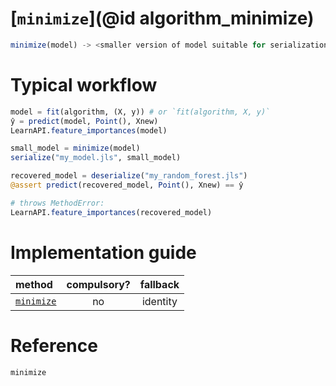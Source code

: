 # [`minimize`](@id algorithm_minimize)

```julia
minimize(model) -> <smaller version of model suitable for serialization>
```

# Typical workflow

```julia
model = fit(algorithm, (X, y)) # or `fit(algorithm, X, y)`
ŷ = predict(model, Point(), Xnew)
LearnAPI.feature_importances(model)

small_model = minimize(model)
serialize("my_model.jls", small_model)

recovered_model = deserialize("my_random_forest.jls")
@assert predict(recovered_model, Point(), Xnew) == ŷ

# throws MethodError:
LearnAPI.feature_importances(recovered_model)
```

# Implementation guide

| method                       | compulsory? | fallback |
|:-----------------------------|:-----------:|:--------:|
| [`minimize`](@ref)           | no          | identity |

# Reference

```@docs
minimize
```
